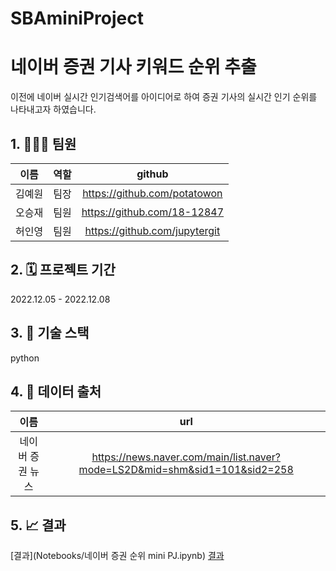 # SBAminiProject

# 네이버 증권 기사 키워드 순위 추출
이전에 네이버 실시간 인기검색어를 아이디어로 하여 증권 기사의 실시간 인기 순위를 나타내고자 하였습니다.
## 1. 👨‍👧‍👧 팀원
|이름|역할|github|
|:---:|:---:|:---:|
|김예원|팀장|https://github.com/potatowon
|오승재|팀원|https://github.com/18-12847
|허인영|팀원|https://github.com/jupytergit

## 2. 🗓️ 프로젝트 기간
2022.12.05 - 2022.12.08 

## 3. 📁 기술 스택
python

## 4. 📑 데이터 출처
|이름|url|
|:---:|:---:|
|네이버 증권 뉴스|https://news.naver.com/main/list.naver?mode=LS2D&mid=shm&sid1=101&sid2=258|

## 5. 📈 결과 
[결과](Notebooks/네이버 증권 순위 mini PJ.ipynb)
[결과](https//www.naver.com)

